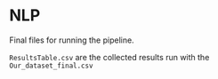 # NLP

Final files for running the pipeline.

`ResultsTable.csv` are the collected results run with the `Our_dataset_final.csv`
